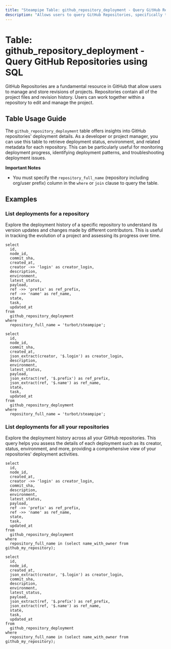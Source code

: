 ```yaml
---
title: "Steampipe Table: github_repository_deployment - Query GitHub Repositories using SQL"
description: "Allows users to query GitHub Repositories, specifically the deployment information, providing insights into the deployment status, environment, and associated metadata."
---
```


# Table: github_repository_deployment - Query GitHub Repositories using SQL

GitHub Repositories are a fundamental resource in GitHub that allow users to manage and store revisions of projects. Repositories contain all of the project files and revision history. Users can work together within a repository to edit and manage the project.

## Table Usage Guide

The `github_repository_deployment` table offers insights into GitHub repositories' deployment details. As a developer or project manager, you can use this table to retrieve deployment status, environment, and related metadata for each repository. This can be particularly useful for monitoring deployment progress, identifying deployment patterns, and troubleshooting deployment issues.

**Important Notes**
- You must specify the `repository_full_name` (repository including org/user prefix) column in the `where` or `join` clause to query the table.

## Examples

### List deployments for a repository
Explore the deployment history of a specific repository to understand its version updates and changes made by different contributors. This is useful in tracking the evolution of a project and assessing its progress over time.

```sql+postgres
select
  id,
  node_id,
  commit_sha,
  created_at,
  creator ->> 'login' as creator_login,
  description,
  environment,
  latest_status,
  payload,
  ref ->> 'prefix' as ref_prefix,
  ref ->> 'name' as ref_name,
  state,
  task,
  updated_at
from
  github_repository_deployment
where
  repository_full_name = 'turbot/steampipe';
```

```sql+sqlite
select
  id,
  node_id,
  commit_sha,
  created_at,
  json_extract(creator, '$.login') as creator_login,
  description,
  environment,
  latest_status,
  payload,
  json_extract(ref, '$.prefix') as ref_prefix,
  json_extract(ref, '$.name') as ref_name,
  state,
  task,
  updated_at
from
  github_repository_deployment
where
  repository_full_name = 'turbot/steampipe';
```

### List deployments for all your repositories
Explore the deployment history across all your GitHub repositories. This query helps you assess the details of each deployment such as its creator, status, environment, and more, providing a comprehensive view of your repositories' deployment activities.

```sql+postgres
select
  id,
  node_id,
  created_at,
  creator ->> 'login' as creator_login,
  commit_sha,
  description,
  environment,
  latest_status,
  payload,
  ref ->> 'prefix' as ref_prefix,
  ref ->> 'name' as ref_name,
  state,
  task,
  updated_at
from
  github_repository_deployment
where
  repository_full_name in (select name_with_owner from github_my_repository);
```

```sql+sqlite
select
  id,
  node_id,
  created_at,
  json_extract(creator, '$.login') as creator_login,
  commit_sha,
  description,
  environment,
  latest_status,
  payload,
  json_extract(ref, '$.prefix') as ref_prefix,
  json_extract(ref, '$.name') as ref_name,
  state,
  task,
  updated_at
from
  github_repository_deployment
where
  repository_full_name in (select name_with_owner from github_my_repository);
```